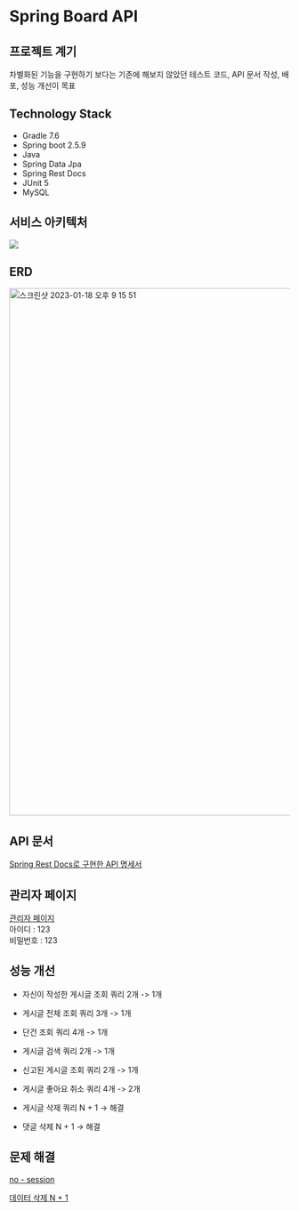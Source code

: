 # Spring Board API

## 프로젝트 계기
차별화된 기능을 구현하기 보다는 기존에 해보지 않았던 테스트 코드, API 문서 작성, 배포, 성능 개선이 목표

## Technology Stack
* Gradle 7.6
* Spring boot 2.5.9
* Java
* Spring Data Jpa
* Spring Rest Docs
* JUnit 5
* MySQL

## 서비스 아키텍처
<img src="https://user-images.githubusercontent.com/97818720/214824054-1f00f696-f1b2-4434-bfaa-d4910d9debb9.png">


## ERD
<img width="948" alt="스크린샷 2023-01-18 오후 9 15 51" src="https://user-images.githubusercontent.com/97818720/216584014-86c47a28-05a9-467e-82b6-dd74afd572c0.png">

## API 문서
[Spring Rest Docs로 구현한 API 명세서](http://post.o-r.kr/docs/index.html)

## 관리자 페이지
[관리자 페이지](http://post.o-r.kr/admin)  
아이디 : 123  
비밀번호 : 123

## 성능 개선
* 자신이 작성한 게시글 조회 쿼리 2개 -> 1개

* 게시글 전체 조회 쿼리 3개 -> 1개

* 단건 조회 쿼리 4개 -> 1개

* 게시글 검색 쿼리 2개 -> 1개

* 신고된 게시글 조회 쿼리 2개 -> 1개

* 게시글 좋아요 취소 쿼리 4개 -> 2개

* 게시글 삭제 쿼리 N + 1 -> 해결

* 댓글 삭제 N + 1 -> 해결

## 문제 해결

[no - session](https://hyukk.tistory.com/15)  

[데이터 삭제 N + 1](https://hyukk.tistory.com/16)